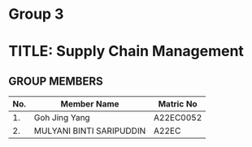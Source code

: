 # Group 3 

# TITLE: Supply Chain Management
## GROUP MEMBERS
|No. | Member Name | Matric No|
|--|--|--|
|1. | Goh Jing Yang  |A22EC0052|
|2. | MULYANI BINTI SARIPUDDIN | A22EC|

